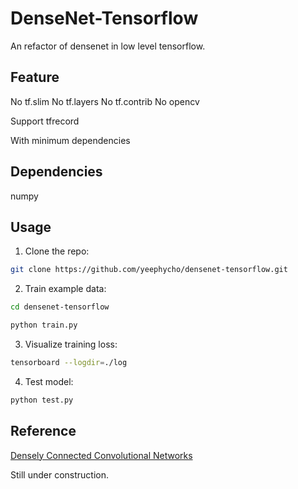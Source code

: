 # DenseNet-Tensorflow
An refactor of densenet in low level tensorflow.

## Feature
No tf.slim
No tf.layers
No tf.contrib
No opencv

Support tfrecord

With minimum dependencies


## Dependencies
numpy

## Usage
1. Clone the repo:
```bash
git clone https://github.com/yeephycho/densenet-tensorflow.git
```

2. Train example data:
```bash
cd densenet-tensorflow
```
```python
python train.py
```

3. Visualize training loss:
```bash
tensorboard --logdir=./log
```

4. Test model:
```python
python test.py
```
## Reference
[Densely Connected Convolutional Networks](https://arxiv.org/abs/1608.06993)



Still under construction.
